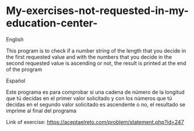 # My-exercises-not-requested-in-my-education-center-

English

This program is to check if a number string of the length that you decide in the first requested value and with the numbers that you decide in the second requested value is ascending or not, the result is printed at the end of the program


Español

Este programa es para comprobar si una cadena de número de la longitud que tú decidas en el primer valor solicitado y con los números que tú decidas en el segundo valor solicitado es ascendente o no, el resultado se imprime al final del programa



Link of exercise:
https://aceptaelreto.com/problem/statement.php?id=247
